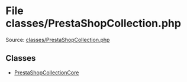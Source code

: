 File classes/PrestaShopCollection.php
=========

Source: [classes/PrestaShopCollection.php](https://github.com/PrestaShop/PrestaShop/blob/1.6.1.3/classes/PrestaShopCollection.php)


Classes
-------

* [PrestaShopCollectionCore](class.PrestaShopCollectionCore.md)


